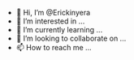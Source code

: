 

- 👋 Hi, I’m @Erickinyera
- 👀 I’m interested in ...
- 🌱 I’m currently learning ...
- 💞️ I’m looking to collaborate on ...
- 📫 How to reach me ...

<!---
Erickinyera/Erickinyera is a ✨ special ✨ repository because its `README.md` (this file) appears on your GitHub profile.
You can click the Preview link to take a look at your changes.
--->
